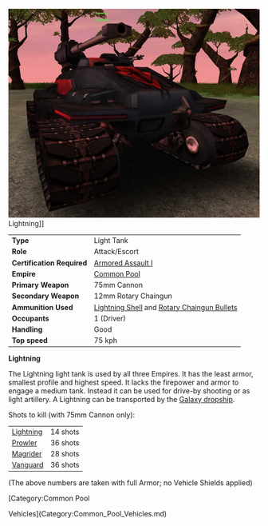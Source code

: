 ![](../images/Lightning.jpg "fig:Lightning.jpg") Lightning\]\]

|                            |                                                                                                                             |
| -------------------------- | --------------------------------------------------------------------------------------------------------------------------- |
| **Type**                   | Light Tank                                                                                                                  |
| **Role**                   | Attack/Escort                                                                                                               |
| **Certification Required** | [Armored Assault I](../certifications/Armored_Assault_I.md)                                                                 |
| **Empire**                 | [Common Pool](../terminology/Common_Pool.md)                                                                                |
| **Primary Weapon**         | 75mm Cannon                                                                                                                 |
| **Secondary Weapon**       | 12mm Rotary Chaingun                                                                                                        |
| **Ammunition Used**        | [Lightning Shell](../ammunition/Lightning_Shell.md) and [Rotary Chaingun Bullets](../ammunition/Rotary_Chaingun_Bullets.md) |
| **Occupants**              | 1 (Driver)                                                                                                                  |
| **Handling**               | Good                                                                                                                        |
| **Top speed**              | 75 kph                                                                                                                      |

**Lightning**

The Lightning light tank is used by all three Empires. It has the least armor,
smallest profile and highest speed. It lacks the firepower and armor to engage a
medium tank. Instead it can be used for drive-by shooting or as light artillery.
A Lightning can be transported by the [Galaxy dropship](Galaxy.md).

Shots to kill (with 75mm Cannon only):

|                            |          |
| -------------------------- | -------- |
| [Lightning](Lightning.md)  | 14 shots |
| [Prowler](Prowler.md)      | 36 shots |
| [Magrider](../Magrider.md) | 28 shots |
| [Vanguard](Vanguard.md)    | 36 shots |

(The above numbers are taken with full Armor; no Vehicle Shields applied)

<!--[Category:Game Items](Category:Game_Items.md)-->
<!--[Category:Vehicles](Category:Vehicles.md)--> [Category:Common Pool

Vehicles](Category:Common_Pool_Vehicles.md)
